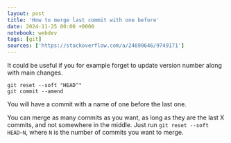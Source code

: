 ```yaml
---
layout: post
title: 'How to merge last commit with one before'
date: 2024-11-25 00:00 +0000
notebook: webdev
tags: [git]
sources: ['https://stackoverflow.com/a/24690646/9749171']
---
```

It could be useful if you for example forget to update version number along with main changes. 

```
git reset --soft "HEAD^"
git commit --amend
```

You will have a commit with a name of one before the last one. 

You can merge as many commits as you want, as long as they are the last X commits, and not somewhere in the middle. Just run `git reset --soft HEAD~N`, where `N` is the number of commits you want to merge.